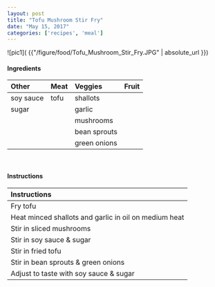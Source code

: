 ```yaml
---
layout: post
title: "Tofu Mushroom Stir Fry"
date: "May 15, 2017"
categories: ['recipes', 'meal']
---
```




![pic1]( {{"/figure/food/Tofu_Mushroom_Stir_Fry.JPG" | absolute_url }})




#### Ingredients

<table class = "presenttab">
 <thead>
  <tr>
   <th style="text-align:left;"> Other </th>
   <th style="text-align:left;"> Meat </th>
   <th style="text-align:left;"> Veggies </th>
   <th style="text-align:left;"> Fruit </th>
  </tr>
 </thead>
<tbody>
  <tr>
   <td style="text-align:left;"> soy sauce </td>
   <td style="text-align:left;"> tofu </td>
   <td style="text-align:left;"> shallots </td>
   <td style="text-align:left;">  </td>
  </tr>
  <tr>
   <td style="text-align:left;"> sugar </td>
   <td style="text-align:left;">  </td>
   <td style="text-align:left;"> garlic </td>
   <td style="text-align:left;">  </td>
  </tr>
  <tr>
   <td style="text-align:left;">  </td>
   <td style="text-align:left;">  </td>
   <td style="text-align:left;"> mushrooms </td>
   <td style="text-align:left;">  </td>
  </tr>
  <tr>
   <td style="text-align:left;">  </td>
   <td style="text-align:left;">  </td>
   <td style="text-align:left;"> bean sprouts </td>
   <td style="text-align:left;">  </td>
  </tr>
  <tr>
   <td style="text-align:left;">  </td>
   <td style="text-align:left;">  </td>
   <td style="text-align:left;"> green onions </td>
   <td style="text-align:left;">  </td>
  </tr>
</tbody>
</table>

<br>

#### Instructions

<table class = "presenttabnoh">
 <thead>
  <tr>
   <th style="text-align:left;"> Instructions </th>
  </tr>
 </thead>
<tbody>
  <tr>
   <td style="text-align:left;"> Fry tofu </td>
  </tr>
  <tr>
   <td style="text-align:left;"> Heat minced shallots and garlic in oil on medium heat </td>
  </tr>
  <tr>
   <td style="text-align:left;"> Stir in sliced mushrooms </td>
  </tr>
  <tr>
   <td style="text-align:left;"> Stir in soy sauce &amp; sugar </td>
  </tr>
  <tr>
   <td style="text-align:left;"> Stir in fried tofu </td>
  </tr>
  <tr>
   <td style="text-align:left;"> Stir in bean sprouts &amp; green onions </td>
  </tr>
  <tr>
   <td style="text-align:left;"> Adjust to taste with soy sauce &amp; sugar </td>
  </tr>
</tbody>
</table>

